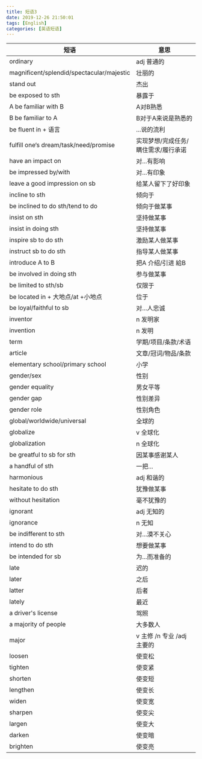 ```yaml
---
title: 短语3
date: 2019-12-26 21:50:01
tags: [English]
categories: [英语短语]
---
```

|短语|意思|
|-|-|
|ordinary | adj 普通的|
|magnificent/splendid/spectacular/majestic | 壮丽的|
|stand out | 杰出|
|be exposed to sth |暴露于|
|A be familiar with B | A对B熟悉|
|B be familiar to A | B对于A来说是熟悉的|
|be fluent in + 语言 | ...说的流利|
|fulfill one‘s dream/task/need/promise | 实现梦想/完成任务/瞒住需求/履行承诺|
|have an impact on | 对...有影响|
|be impressed by/with | 对...有印象|
|leave a good impression on sb | 给某人留下了好印象|
|incline to sth | 倾向于|
|be inclined to do sth/tend to do | 倾向于做某事|
|insist on sth | 坚持做某事|
|insist in doing sth | 坚持做某事|
|inspire sb to do sth | 激励某人做某事|
|instruct sb to do sth | 指导某人做某事|
|introduce A to B | 把A 介绍/引进 給B|
|be involved in doing sth | 参与做某事|
|be limited to sth/sb | 仅限于|
|be located in + 大地点/at +小地点 |  位于|
|be loyal/faithful to sb |对...人忠诚|
|inventor | n 发明家|
|invention | n 发明|
|term | 学期/项目/条款/术语|
|article | 文章/冠词/物品/条款|
|elementary school/primary school | 小学|
|gender/sex | 性别|
|gender equality |男女平等|
|gender gap|性别差异|
|gender role | 性别角色|
|global/worldwide/universal |全球的|
|globalize | v 全球化|
|globalization | n 全球化|
|be greatful to sb for sth |因某事感谢某人|
|a handful of sth | 一把...|
|harmonious | adj 和谐的|
|hesitate to do sth | 犹豫做某事|
|without hesitation | 毫不犹豫的|
|ignorant |adj 无知的|
|ignorance | n 无知|
|be indifferent to sth | 对...漠不关心|
|intend to do sth | 想要做某事|
|be intended for sb | 为...而准备的|
|late | 迟的|
|later | 之后|
|latter | 后者|
|lately | 最近|
|a driver's license | 驾照|
|a majority of people | 大多数人|
|major | v 主修 /n 专业 /adj 主要的|
|loosen | 使变松|
|tighten | 使变紧|
|shorten | 使变短|
|lengthen | 使变长|
|widen | 使变宽|
|sharpen | 使变尖|
|largen | 使变大|
|darken | 使变暗|
|brighten | 使变亮|
